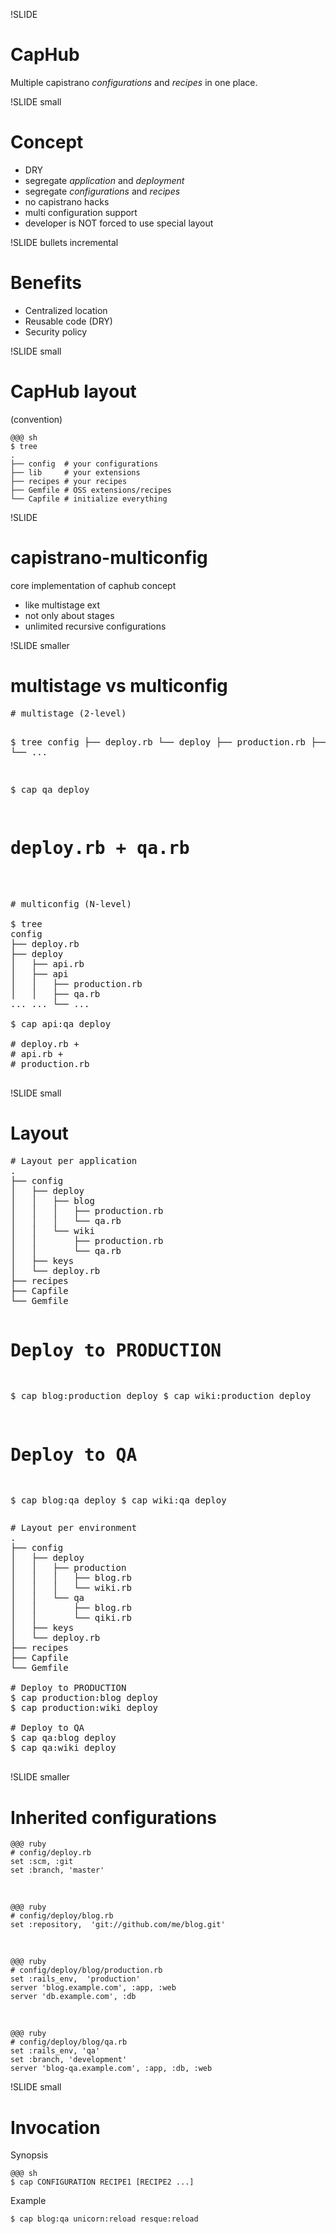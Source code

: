 !SLIDE 
# CapHub


Multiple capistrano _configurations_ and _recipes_ in one place.

!SLIDE small
# Concept

* DRY
* segregate *application* and *deployment*
* segregate *configurations* and *recipes*
* no capistrano hacks
* multi configuration support
* developer is NOT forced to use special layout

!SLIDE bullets incremental
# Benefits

* Centralized location
* Reusable code (DRY)
* Security policy

!SLIDE small
# CapHub layout

  (convention)

    @@@ sh
    $ tree
    .
    ├── config  # your configurations
    ├── lib     # your extensions
    ├── recipes # your recipes
    ├── Gemfile # OSS extensions/recipes
    └── Capfile # initialize everything

!SLIDE
# capistrano-multiconfig

core implementation of caphub concept

* like multistage ext
* not only about stages
* unlimited recursive configurations

!SLIDE smaller
# multistage vs multiconfig

<div class="two-column-container">
  <pre class="sh_ruby sh_sourceCode two-column left">
# multistage (2-level)

$ tree
config
├── deploy.rb
└── deploy
    ├── production.rb
    ├── qa.rb
    └── ...

$ cap qa deploy

# deploy.rb + qa.rb
  </pre>

  <pre class="sh_ruby sh_sourceCode two-column right">
# multiconfig (N-level)

$ tree
config
├── deploy.rb
├── deploy
│   ├── api.rb
│   ├── api
│   │   ├── production.rb
│   │   ├── qa.rb
... ... └── ...

$ cap api:qa deploy

# deploy.rb +
# api.rb +
# production.rb
  </pre>
</div>


!SLIDE small
# Layout
<div class="two-column-container">
  <pre class="sh_ruby sh_sourceCode two-column left">
# Layout per application
.
├── config
│   ├── deploy
│   │   ├── blog
│   │   │   ├── production.rb
│   │   │   └── qa.rb
│   │   └── wiki
│   │       ├── production.rb
│   │       └── qa.rb
│   ├── keys
│   └── deploy.rb
├── recipes
├── Capfile
└── Gemfile

# Deploy to PRODUCTION
$ cap blog:production deploy
$ cap wiki:production deploy

# Deploy to QA
$ cap blog:qa deploy
$ cap wiki:qa deploy
  </pre>
  <pre class="sh_ruby sh_sourceCode two-column right">
# Layout per environment
.
├── config
│   ├── deploy
│   │   ├── production
│   │   │   ├── blog.rb
│   │   │   └── wiki.rb
│   │   └── qa
│   │       ├── blog.rb
│   │       └── qiki.rb
│   ├── keys
│   └── deploy.rb
├── recipes
├── Capfile
└── Gemfile

# Deploy to PRODUCTION
$ cap production:blog deploy
$ cap production:wiki deploy

# Deploy to QA
$ cap qa:blog deploy
$ cap qa:wiki deploy
  </pre>
</div>

!SLIDE smaller
# Inherited configurations

    @@@ ruby
    # config/deploy.rb
    set :scm, :git
    set :branch, 'master'

&nbsp;

    @@@ ruby
    # config/deploy/blog.rb
    set :repository,  'git://github.com/me/blog.git'

&nbsp;

    @@@ ruby
    # config/deploy/blog/production.rb
    set :rails_env,  'production'
    server 'blog.example.com', :app, :web
    server 'db.example.com', :db

&nbsp;

    @@@ ruby
    # config/deploy/blog/qa.rb
    set :rails_env, 'qa'
    set :branch, 'development'
    server 'blog-qa.example.com', :app, :db, :web

!SLIDE small
# Invocation

Synopsis

    @@@ sh
    $ cap CONFIGURATION RECIPE1 [RECIPE2 ...] 

Example

    $ cap blog:qa unicorn:reload resque:reload
